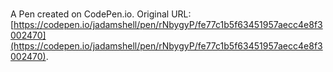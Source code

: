 # 

A Pen created on CodePen.io. Original URL: [https://codepen.io/jadamshell/pen/rNbygyP/fe77c1b5f63451957aecc4e8f3002470](https://codepen.io/jadamshell/pen/rNbygyP/fe77c1b5f63451957aecc4e8f3002470).

